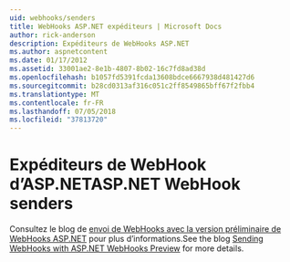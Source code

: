 ```yaml
---
uid: webhooks/senders
title: WebHooks ASP.NET expéditeurs | Microsoft Docs
author: rick-anderson
description: Expéditeurs de WebHooks ASP.NET
ms.author: aspnetcontent
ms.date: 01/17/2012
ms.assetid: 33001ae2-8e1b-4807-8b02-16c7fd8ad38d
ms.openlocfilehash: b1057fd5391fcda13608bdce6667938d481427d6
ms.sourcegitcommit: b28cd0313af316c051c2ff8549865bff67f2fbb4
ms.translationtype: MT
ms.contentlocale: fr-FR
ms.lasthandoff: 07/05/2018
ms.locfileid: "37813720"
---
```

# <a name="aspnet-webhook-senders"></a><span data-ttu-id="b0315-103">Expéditeurs de WebHook d’ASP.NET</span><span class="sxs-lookup"><span data-stu-id="b0315-103">ASP.NET WebHook senders</span></span>

<span data-ttu-id="b0315-104">Consultez le blog de [envoi de WebHooks avec la version préliminaire de WebHooks ASP.NET](http://blogs.msdn.com/b/webdev/archive/2015/09/15/sending-webhooks-with-asp-net-webhooks-preview.aspx) pour plus d’informations.</span><span class="sxs-lookup"><span data-stu-id="b0315-104">See the blog [Sending WebHooks with ASP.NET WebHooks Preview](http://blogs.msdn.com/b/webdev/archive/2015/09/15/sending-webhooks-with-asp-net-webhooks-preview.aspx) for more details.</span></span>
